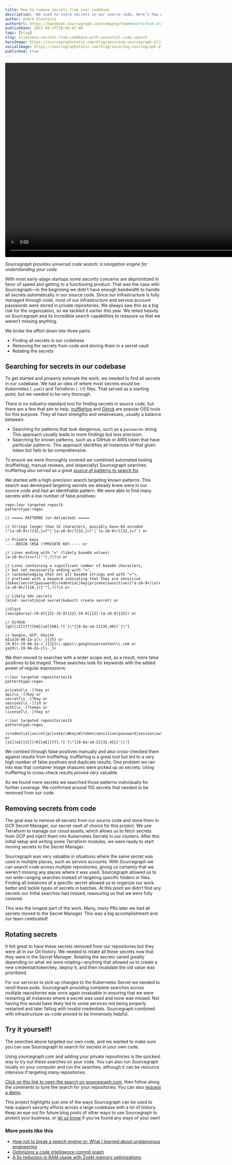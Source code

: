 ```yaml
---
title: How to remove secrets from your codebase
description: 'We used to store secrets in our source code. Here’s how we used code search to help us find, remove, and rotate all secrets in our codebase.'
author: André Eleuterio
authorUrl: https://handbook.sourcegraph.com/company/team#andr%c3%a9-eleuterio
publishDate: 2021-09-27T10:00-07:00
tags: [blog]
slug: eliminate-secrets-from-codebase-with-universal-code-search
heroImage: https://sourcegraphstatic.com/blog/securing-sourcegraph-eliminating-secrets.png
socialImage: https://sourcegraphstatic.com/blog/securing-sourcegraph-eliminating-secrets.png
published: true
---
```


<video loop autoplay muted playsinline width="1200" height="626">
  <source src="https://sourcegraphstatic.com/blog/securing-sourcegraph-eliminating-secrets.webm" type="video/webm" data-cookieconsent="ignore" />
  <source src="https://sourcegraphstatic.com/blog/securing-sourcegraph-eliminating-secrets.mp4" type="video/mp4" data-cookieconsent="ignore" />
</video>

_Sourcegraph provides universal code search: a navigation engine for understanding your code._

With most early-stage startups some security concerns are deprioritized in favor of speed and getting to a functioning product. That was the case with Sourcegraph—in the beginning we didn’t have enough bandwidth to handle all secrets automatically in our source code. Since our infrastructure is fully managed through code, most of our infrastructure and service account passwords were stored in private repositories. We always saw this as a big risk for the organization, so we tackled it earlier this year. We relied heavily on Sourcegraph and its incredible search capabilities to reassure us that we weren’t missing anything.

We broke the effort down into three parts:

- Finding all secrets in our codebase
- Removing the secrets from code and storing them in a secret vault
- Rotating the secrets

## Searching for secrets in our codebase

To get started and properly estimate the work, we needed to find all secrets in our codebase. We had an idea of where most secrets would be: Kubernetes (`.yaml`) and Terraform (`.tf`) files. That served as a starting point, but we needed to be very thorough.

There is no industry-standard tool for finding secrets in source code, but there are a few that aim to help. [truffleHog](https://github.com/trufflesecurity/truffleHog) and [Gitrob](https://github.com/michenriksen/gitrob) are popular OSS tools for this purpose. They all have strengths and weaknesses, usually a balance between:

- Searching for patterns that look dangerous, such as a `password=` string. This approach usually leads to more findings but less precision.
- Searching for known patterns, such as a GitHub or AWS token that have particular patterns. This approach identifies all instances of that given token but fails to be comprehensive.

To ensure we were thoroughly covered we combined automated tooling (truffleHog), manual reviews, and (especially) Sourcegraph searches. truffleHog also served as a great [source of patterns to search for](https://github.com/dxa4481/truffleHogRegexes/blob/master/truffleHogRegexes/regexes.json).

We started with a high-precision search targeting known patterns. This search was developed targeting secrets we already knew were in our source code and had an identifiable pattern. We were able to find many secrets with a low number of false positives:

```
repo:[our targeted repos]$
patterntype:regex

// ===== PATTERNS (or-delimited) =====

// Strings longer than 32 characters, possibly base-64 encoded
("[a-z0-9+/]{32,}=?"|'[a-z0-9+/]{32,}=?'|`[a-z0-9+/]{32,}=?`) or

// Private keys
-----BEGIN (RSA )?PRIVATE KEY----- or

// Lines ending with "=" (likely base64 values)
[a-z0-9+/]+==?(['"],?)?\n or

// Lines containing a significant number of base64 characters,
// but not necessarily ending with "=",
// (acknowledging that not all base64 strings end with "="),
// prefixed with a keyword indicating that they are sensitive
(token|secret|password|credential|key|private|sensitive)[^a-z0-9+/\n]+[a-z0-9+/]{16,}(['"],?)?\n or

// Likely k8s secrets
(kind: secret|kind secret|kubectl create secret) or

//Slack
(xox[pborsa]-[0-9]{12}-[0-9]{12}-[0-9]{12}-[a-z0-9]{32}) or

// GitHub
[gG][iI][tT][hH][uU][bB].*['|\"][0-9a-zA-Z]{35,40}['|\"]

// Google, GCP, GSuite
AIza[0-9A-Za-z\\-_]{35} or
[0-9]+-[0-9A-Za-z_]{32}\\.apps\\.googleusercontent\\.com or
ya29\\.[0-9A-Za-z\\-_]+

```

We then moved to searches with a wider scope and, as a result, more false positives to be triaged. These searches look for keywords with the added power of regular expressions:

```
r:[our targeted repositories]$
patterntype:regex

private[\s_-]?key or
api[\s_-]?key or
secret[\s_-]?key or
session[\s_-]?id or
auth[\s_-]?token or
license[\s_-]?key or

```

```
r:[our targeted repositories]$
patterntype:regex

(credential|secret|private|\Wkey\W|token|sensitive|password|session|auth|license|\Wid\W) or
[sS][eE][cC][rR][eE][tT].*['|\"][0-9a-zA-Z]{32,45}['|\"]
```

We combed through false positives manually and also cross-checked them against results from truffleHog. truffleHog is a great tool but led to a very high number of false positives and duplicate results. One problem we ran into was that container image shasums were picked up as secrets. Using truffleHog to cross-check results proved very valuable.

As we found more secrets we searched those patterns individually for further coverage. We confirmed around 150 secrets that needed to be removed from our code.

## Removing secrets from code

The goal was to remove all secrets from our source code and store them in GCP Secret Manager, our secret vault of choice for this project. We use Terraform to manage our cloud assets, which allows us to fetch secrets from GCP and inject them into Kubernetes Secrets in our clusters. After this initial setup and writing some Terraform modules, we were ready to start moving secrets to the Secret Manager.

Sourcegraph was very valuable in situations where the same secret was used in multiple places, such as service accounts. With Sourcegraph we can search code across multiple repositories, giving us certainty that we weren't missing any places where it was used. Sourcegraph allowed us to run wide-ranging searches instead of targeting specific folders or files. Finding all instances of a specific secret allowed us to organize our work better and tackle types of secrets in batches. At this point we didn’t find any secrets our initial searches had missed, reassuring us that we were fully covered.

This was the longest part of the work. Many, many PRs later we had all secrets moved to the Secret Manager. This was a big accomplishment and our team celebrated!

## Rotating secrets

It felt great to have these secrets removed from our repositories but they were all in our Git history. We needed to rotate all these secrets now that they were in the Secret Manager. Rotating the secrets varied greatly depending on what we were rotating—anything that allowed us to create a new credential/token/key, deploy it, and then invalidate the old value was prioritized.

For our services to pick up changes to the Kubernetes Secret we needed to reroll those pods. Sourcegraph providing complete searches across multiple repositories was once again invaluable in ensuring that we were restarting all instances where a secret was used and none was missed. Not having this would have likely led to some services not being properly restarted and later failing with invalid credentials. Sourcegraph combined with infrastructure-as-code proved to be immensely helpful.

## Try it yourself!

The searches above targeted our own code, and we wanted to make sure you can use Sourcegraph to search for secrets in your own code.

Using sourcegraph.com and adding your private repositories is the quickest way to try out these searches on your code. You can also run Sourcegraph locally on your computer and run the searches, although it can be resource intensive if targeting many repositories.

[Click on this link to open the search on sourcegraph.com](<https://sourcegraph.com/search/console?q=%2F%2F%20We%27re%20using%20Sourcegraph%20as%20an%20example%20but%20make%20sure%20to%0A%2F%2F%20add%20your%20own%20repositories%20with%20the%20repo%20filter!%0Arepo%3Asourcegraph%2Fsourcegraph%24%0A%0A%2F%2F%20Filter%20out%20any%20files%20you%20don%27t%20want%2C%20perhaps%20test%20files%3F%0A-file%3Atest%0A%0Apatterntype%3Aregex%0A%0A%2F%2F%20Use%20this%20list%20of%20known%20patterns%20(from%20truffleHog)%20and%20add%20your%20own!%0A%2F%2F%20Slack%20Token%0A(xox%5Bpborsa%5D-%5B0-9%5D%7B12%7D-%5B0-9%5D%7B12%7D-%5B0-9%5D%7B12%7D-%5Ba-z0-9%5D%7B32%7D)%20or%0A%0A%2F%2F%20RSA%20private%20key%0A-----BEGIN%20RSA%20PRIVATE%20KEY-----%20or%0A%0A%2F%2F%20SSH%20(DSA)%20private%20key%0A-----BEGIN%20DSA%20PRIVATE%20KEY-----%20or%0A%0A%2F%2F%20SSH%20(EC)%20private%20key%0A-----BEGIN%20EC%20PRIVATE%20KEY-----%20or%0A%0A%2F%2F%20PGP%20private%20key%20block%0A-----BEGIN%20PGP%20PRIVATE%20KEY%20BLOCK-----%20or%0A%0A%2F%2F%20AWS%20API%20Key%0A((%3F%3AA3T%5BA-Z0-9%5D%7CAKIA%7CAGPA%7CAIDA%7CAROA%7CAIPA%7CANPA%7CANVA%7CASIA)%5BA-Z0-9%5D%7B16%7D)%20or%0A%0A%2F%2F%20Amazon%20MWS%20Auth%20Token%0Aamzn%5C%5C.mws%5C%5C.%5B0-9a-f%5D%7B8%7D-%5B0-9a-f%5D%7B4%7D-%5B0-9a-f%5D%7B4%7D-%5B0-9a-f%5D%7B4%7D-%5B0-9a-f%5D%7B12%7D%20or%0A%0A%2F%2F%20AWS%20API%20Key%0AAKIA%5B0-9A-Z%5D%7B16%7D%20or%0A%0A%2F%2F%20AWS%20AppSync%20GraphQL%20Key%0Ada2-%5Ba-z0-9%5D%7B26%7D%20or%0A%0A%2F%2F%20Facebook%20Access%20Token%0AEAACEdEose0cBA%5B0-9A-Za-z%5D%2B%20or%0A%0A%2F%2F%20Facebook%20OAuth%0A%5BfF%5D%5BaA%5D%5BcC%5D%5BeE%5D%5BbB%5D%5BoO%5D%5BoO%5D%5BkK%5D.*%5B%27%7C%5C%22%5D%5B0-9a-f%5D%7B32%7D%5B%27%7C%5C%22%5D%20or%0A%0A%2F%2F%20GitHub%0A%5BgG%5D%5BiI%5D%5BtT%5D%5BhH%5D%5BuU%5D%5BbB%5D.*%5B%27%7C%5C%22%5D%5B0-9a-zA-Z%5D%7B35%2C40%7D%5B%27%7C%5C%22%5D%20or%0A%0A%2F%2F%20Generic%20API%20Key%0A%5BaA%5D%5BpP%5D%5BiI%5D_%3F%5BkK%5D%5BeE%5D%5ByY%5D.*%5B%27%7C%5C%22%5D%5B0-9a-zA-Z%5D%7B32%2C45%7D%5B%27%7C%5C%22%5D%20or%0A%0A%2F%2F%20Generic%20Secret%0A%5BsS%5D%5BeE%5D%5BcC%5D%5BrR%5D%5BeE%5D%5BtT%5D.*%5B%27%7C%5C%22%5D%5B0-9a-zA-Z%5D%7B32%2C45%7D%5B%27%7C%5C%22%5D%20or%0A%0A%2F%2F%20Google%20API%20Key%0AAIza%5B0-9A-Za-z%5C%5C-_%5D%7B35%7D%20or%0A%0A%2F%2F%20Google%20Cloud%20Platform%20API%20Key%0AAIza%5B0-9A-Za-z%5C%5C-_%5D%7B35%7D%20or%0A%0A%2F%2F%20Google%20Cloud%20Platform%20OAuth%0A%5B0-9%5D%2B-%5B0-9A-Za-z_%5D%7B32%7D%5C%5C.apps%5C%5C.googleusercontent%5C%5C.com%20or%0A%0A%2F%2F%20Google%20Drive%20API%20Key%0AAIza%5B0-9A-Za-z%5C%5C-_%5D%7B35%7D%20or%0A%0A%2F%2F%20Google%20Drive%20OAuth%0A%5B0-9%5D%2B-%5B0-9A-Za-z_%5D%7B32%7D%5C%5C.apps%5C%5C.googleusercontent%5C%5C.com%20or%0A%0A%2F%2F%20Google%20(GCP)%20Service-account%0A%5C%22type%5C%22%3A%20%5C%22service_account%5C%22%20or%0A%0A%2F%2F%20Google%20Gmail%20API%20Key%0AAIza%5B0-9A-Za-z%5C%5C-_%5D%7B35%7D%20or%0A%0A%2F%2F%20Google%20Gmail%20OAuth%0A%5B0-9%5D%2B-%5B0-9A-Za-z_%5D%7B32%7D%5C%5C.apps%5C%5C.googleusercontent%5C%5C.com%20or%0A%0A%2F%2F%20Google%20OAuth%20Access%20Token%0Aya29%5C%5C.%5B0-9A-Za-z%5C%5C-_%5D%2B%20or%0A%0A%2F%2F%20Google%20YouTube%20API%20Key%0AAIza%5B0-9A-Za-z%5C%5C-_%5D%7B35%7D%20or%0A%0A%2F%2F%20Google%20YouTube%20OAuth%0A%5B0-9%5D%2B-%5B0-9A-Za-z_%5D%7B32%7D%5C%5C.apps%5C%5C.googleusercontent%5C%5C.com%20or%0A%0A%2F%2F%20Heroku%20API%20Key%0A%5BhH%5D%5BeE%5D%5BrR%5D%5BoO%5D%5BkK%5D%5BuU%5D.*%5B0-9A-F%5D%7B8%7D-%5B0-9A-F%5D%7B4%7D-%5B0-9A-F%5D%7B4%7D-%5B0-9A-F%5D%7B4%7D-%5B0-9A-F%5D%7B12%7D%20or%0A%0A%2F%2F%20MailChimp%20API%20Key%0A%5B0-9a-f%5D%7B32%7D-us%5B0-9%5D%7B1%2C2%7D%20or%0A%0A%2F%2F%20Mailgun%20API%20Key%0Akey-%5B0-9a-zA-Z%5D%7B32%7D%20or%0A%0A%2F%2F%20Password%20in%20URL%0A%5Ba-zA-Z%5D%7B3%2C10%7D%3A%2F%2F%20%5B%5E%2F%5C%5Cs%3A%40%5D%7B3%2C20%7D%3A%5B%5E%2F%5C%5Cs%3A%40%5D%7B3%2C20%7D%40.%7B1%2C100%7D%5B%5C%22%27%5C%5Cs%5D%20or%0A%0A%2F%2F%20PayPal%20Braintree%20Access%20Token%0Aaccess_token%5C%5C%24production%5C%5C%24%5B0-9a-z%5D%7B16%7D%5C%5C%24%5B0-9a-f%5D%7B32%7D%20or%0A%0A%2F%2F%20Picatic%20API%20Key%0Ask_live_%5B0-9a-z%5D%7B32%7D%20or%0A%0A%2F%2F%20Slack%20Webhook%0Ahttps%3A%2F%2F%20hooks%5C%5C.slack%5C%5C.com%2Fservices%2FT%5Ba-zA-Z0-9_%5D%7B8%7D%2FB%5Ba-zA-Z0-9_%5D%7B8%7D%2F%5Ba-zA-Z0-9_%5D%7B24%7D%20or%0A%0A%2F%2F%20Stripe%20API%20Key%0Ask_live_%5B0-9a-zA-Z%5D%7B24%7D%20or%0A%0A%2F%2F%20Stripe%20Restricted%20API%20Key%0Ark_live_%5B0-9a-zA-Z%5D%7B24%7D%20or%0A%0A%2F%2F%20Square%20Access%20Token%0Asq0atp-%5B0-9A-Za-z%5C%5C-_%5D%7B22%7D%20or%0A%0A%2F%2F%20Square%20OAuth%20Secret%0Asq0csp-%5B0-9A-Za-z%5C%5C-_%5D%7B43%7D%20or%0A%0A%2F%2F%20Telegram%20Bot%20API%20Key%0A%5B0-9%5D%2B%3AAA%5B0-9A-Za-z%5C%5C-_%5D%7B33%7D%20or%0A%0A%2F%2F%20Twilio%20API%20Key%0ASK%5B0-9a-fA-F%5D%7B32%7D%20or%0A%0A%2F%2F%20Twitter%20Access%20Token%0A%5BtT%5D%5BwW%5D%5BiI%5D%5BtT%5D%5BtT%5D%5BeE%5D%5BrR%5D.*%5B1-9%5D%5B0-9%5D%2B-%5B0-9a-zA-Z%5D%7B40%7D%20or%0A%0A%2F%2F%20Twitter%20OAuth%0A%5BtT%5D%5BwW%5D%5BiI%5D%5BtT%5D%5BtT%5D%5BeE%5D%5BrR%5D.*%5B%27%7C%5C%22%5D%5B0-9a-zA-Z%5D%7B35%2C44%7D%5B%27%7C%5C%22%5D%22>), then follow along the comments to tune the search for your repositories. You can also [request a demo](https://info.sourcegraph.com/demo-request?utm_campaign=demorequest-awareness-tofu-fy22-q4&utm_medium=direct-traffic&utm_source=blog&utm_term=null&utm_content=demorequest).

This project highlights just one of the ways Sourcegraph can be used to help support security efforts across a large codebase with a lot of history. Keep an eye out for future blog posts of other ways to use Sourcegraph to protect your business, or [let us know](mailto:security@sourcegraph.com?subject=Using%20Sourcegraph%20for%20security) if you’ve found any ways of your own!

### More posts like this

- [How not to break a search engine or: What I learned about unglamorous engineering](/blog/how-not-to-break-a-search-engine-unglamorous-engineering/)
- [Optimizing a code intelligence commit graph](/blog/optimizing-a-code-intel-commit-graph/)
- [A 5x reduction in RAM usage with Zoekt memory optimizations](/blog/zoekt-memory-optimizations-for-sourcegraph-cloud/)
